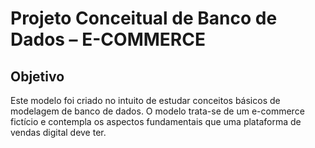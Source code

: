 #  Projeto Conceitual de Banco de Dados – E-COMMERCE 

## Objetivo
Este modelo foi criado no intuito de estudar conceitos básicos de modelagem de banco de dados. O modelo trata-se de um e-commerce fictício e contempla os aspectos fundamentais que uma plataforma de vendas digital deve ter.
